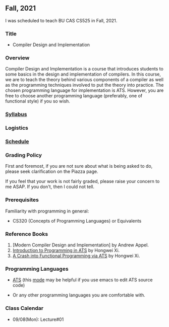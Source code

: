 ## Fall, 2021

I was scheduled to teach BU CAS CS525 in Fall, 2021.

### Title

* Compiler Design and Implementation

### Overview

Compiler Design and Implementation is a course that introduces
students to some basics in the design and implementation of
compilers. In this course, we are to teach the theory behind various
components of a compiler as well as the programming techniques
involved to put the theory into practice. The chosen programming
language for implementation is ATS. However, you are free to choose
another programming language (preferably, one of functional style) if
you so wish.
  
### [Syllabus](./syllabus.pdf)

### Logistics

### [Schedule](./schedule.txt)

### Grading Policy

First and foremost, if you are not sure about what is being asked
to do, please seek clarification on the Piazza page.

If you feel that your work is not fairly graded, please raise your
concern to me ASAP. If you don't, then I could not tell.

### Prerequisites

Familiarity with programming in general:

* CS320 (Concepts of Programming Languages) or Equivalents

### Reference Books
  
1. [Modern Compiler Design and Implementation] by Andrew Appel.
2. [Introduction to Programming in ATS](http://ats-lang.sourceforge.net/DOCUMENT/INT2PROGINATS/HTML/HTMLTOC/book1.html) by Hongwei Xi.
3. [A Crash into Functional Programming via ATS](http://ats-lang.sourceforge.net/DOCUMENT/ATS2FUNCRASH/HTML/HTMLTOC/book1.html) by Hongwei Xi.

### Programming Languages

* [ATS](http://www.ats-lang.org) (this
  [mode](http://ats-lang.sourceforge.net/DOCUMENT/ATS-Postiats/utils/emacs/ats2-mode.el)
  may be helpful if you use emacs to edit ATS source code)

* Or any other programming languages you are comfortable with.

### Class Calendar

* 09/08(Mon): Lecture#01
